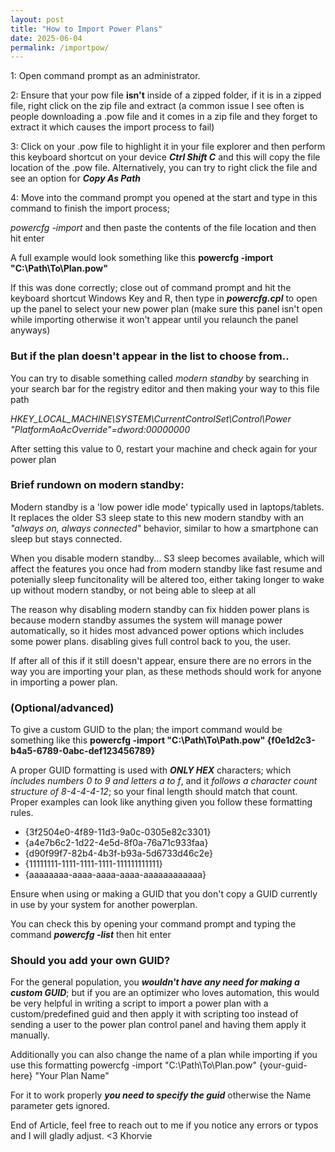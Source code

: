 ```yaml
---
layout: post
title: "How to Import Power Plans"
date: 2025-06-04
permalink: /importpow/
---
```

1: Open command prompt as an administrator.

2: Ensure that your pow file **isn't** <!--more--> inside of a zipped folder, if it is in a zipped file, right click on the zip file and extract (a common issue I see often is people downloading a .pow file and it comes in a zip file and they forget to extract it which causes the import process to fail)

3: Click on your .pow file to highlight it in your file explorer and then perform this keyboard shortcut on your device ***Ctrl Shift C*** and this will copy the file location of the .pow file. Alternatively, you can try to right click the file and see an option for ***Copy As Path***

4: Move into the command prompt you opened at the start and type in this command to finish the import process;

*powercfg -import* and then paste the contents of the file location and then hit enter

A full example would look something like this
**powercfg -import "C:\Path\To\Plan.pow"**

If this was done correctly; close out of command prompt and hit the keyboard shortcut Windows Key and R, then type in ***powercfg.cpl*** to open up the panel to select your new power plan (make sure this panel isn't open while importing otherwise it won't appear until you relaunch the panel anyways)
   
### But if the plan doesn't appear in the list to choose from.. 
You can try to disable something called *modern standby* by searching in your search bar for the registry editor and then making your way to this file path 

*HKEY_LOCAL_MACHINE\SYSTEM\CurrentControlSet\Control\Power
"PlatformAoAcOverride"=dword:00000000*

After setting this value to 0, restart your machine and check again for your power plan

### Brief rundown on modern standby:
Modern standby is a 'low power idle mode' typically used in laptops/tablets. It replaces the older S3 sleep state to this new modern standby with an *"always on, always connected"* behavior, similar to how a smartphone can sleep but stays connected.

When you disable modern standby... S3 sleep becomes available, which will affect the features you once had from modern standby like fast resume and potenially sleep funcitonality will be altered too, either taking longer to wake up without modern standby, or not being able to sleep at all

The reason why disabling modern standby can fix hidden power plans is because modern standby assumes the system will manage power automatically, so it hides most advanced power options which includes some power plans. disabling gives full control back to you, the user.

If after all of this if it still doesn't appear, ensure there are no errors in the way you are importing your plan, as these methods should work for anyone in importing a power plan.


### (Optional/advanced) 
To give a custom GUID to the plan; the import command would be something like this
**powercfg -import "C:\Path\To\Path.pow" {f0e1d2c3-b4a5-6789-0abc-def123456789}**

A proper GUID formatting is used with ***ONLY HEX*** characters; which *includes numbers 0 to 9 and letters a to f*, and it *follows a character count structure of 8-4-4-4-12*; so your final length should match that count. Proper examples can look like anything given you follow these formatting rules.
- {3f2504e0-4f89-11d3-9a0c-0305e82c3301}
- {a4e7b6c2-1d22-4e5d-8f0a-76a71c933faa}
- {d90f99f7-82b4-4b3f-b93a-5d6733d46c2e}
- {11111111-1111-1111-1111-111111111111}
- {aaaaaaaa-aaaa-aaaa-aaaa-aaaaaaaaaaaa}

Ensure when using or making a GUID that you don't copy a GUID currently in use by your system for another powerplan.

You can check this by opening your command prompt and typing the command ***powercfg -list*** then hit enter

### Should you add your own GUID?
For the general population, you ***wouldn't have any need for making a custom GUID***; but if you are an optimizer who loves automation, this would be very helpful in writing a script to import a power plan with a custom/predefined guid and then apply it with scripting too instead of sending a user to the power plan control panel and having them apply it manually.

Additionally you can also change the name of a plan while importing if you use this formatting
powercfg -import "C:\Path\To\Plan.pow" {your-guid-here} "Your Plan Name"

For it to work properly ***you need to specify the guid*** otherwise the Name parameter gets ignored.

End of Article, feel free to reach out to me if you notice any errors or typos and I will gladly adjust. 
<3 Khorvie
